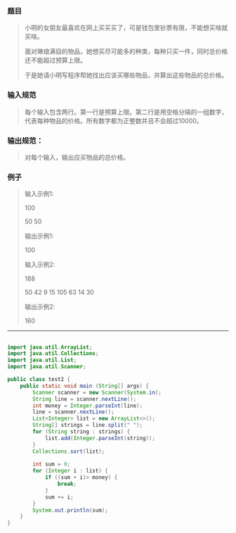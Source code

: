 ### 题目

> 小明的女朋友最喜欢在网上买买买了，可是钱包里钞票有限，不能想买啥就买啥。                         
>
> 面对琳琅满目的物品，她想买尽可能多的种类，每种只买一件，同时总价格还不能超过预算上限。                  
>
> 于是她请小明写程序帮她找出应该买哪些物品，并算出这些物品的总价格。

### 输入规范

> 每个输入包含两行。第一行是预算上限。第二行是用空格分隔的一组数字，代表每种物品的价格。所有数字都为正整数并且不会超过10000。

### 输出规范：

> 对每个输入，输出应买物品的总价格。

### 例子

> 输入示例1:                   
>
> 100                      
>
> 50 50                    
>
> 输出示例1:                   
>
> 100                      
>
>                          
>
> 输入示例2:                   
>
> 188                      
>
> 50 42 9 15 105 63 14 30  
>
> 输出示例2:                   
>
> 160

---

## 

```java
import java.util.ArrayList;
import java.util.Collections;
import java.util.List;
import java.util.Scanner;

public class test2 {
    public static void main (String[] args) {
        Scanner scanner = new Scanner(System.in);
        String line = scanner.nextLine();
        int money = Integer.parseInt(line);
        line = scanner.nextLine();
        List<Integer> list = new ArrayList<>();
        String[] strings = line.split(" ");
        for (String string : strings) {
            list.add(Integer.parseInt(string));
        }
        Collections.sort(list);
        
        int sum = 0;
        for (Integer i : list) {
            if ((sum + i)> money) {
                break;
            }
            sum += i;       
        }
        System.out.println(sum);
    }
}
```




